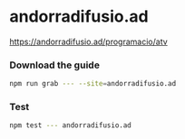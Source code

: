 # andorradifusio.ad

https://andorradifusio.ad/programacio/atv

### Download the guide

```sh
npm run grab --- --site=andorradifusio.ad
```

### Test

```sh
npm test --- andorradifusio.ad
```
